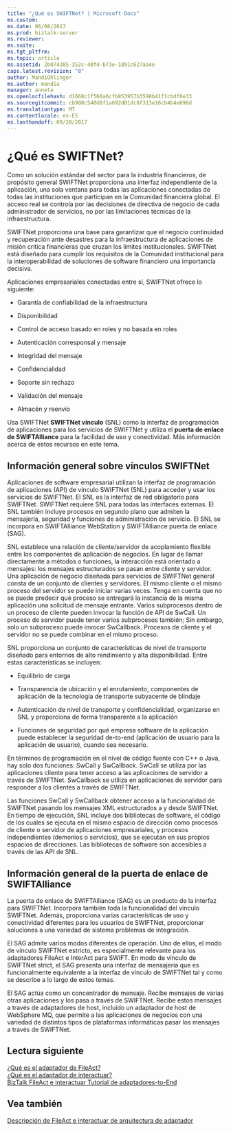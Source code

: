 ```yaml
---
title: "¿Qué es SWIFTNet? | Microsoft Docs"
ms.custom: 
ms.date: 06/08/2017
ms.prod: biztalk-server
ms.reviewer: 
ms.suite: 
ms.tgt_pltfrm: 
ms.topic: article
ms.assetid: 2b074385-352c-40f4-b73e-1891c627aa4e
caps.latest.revision: "8"
author: MandiOhlinger
ms.author: mandia
manager: anneta
ms.openlocfilehash: d1668c1f568a6cfb853957b3598b41f1cbdf6e33
ms.sourcegitcommit: cb908c540d8f1a692d01dc8f313e16cb4b4e696d
ms.translationtype: MT
ms.contentlocale: es-ES
ms.lasthandoff: 09/20/2017
---
```

# <a name="what-is-swiftnet"></a>¿Qué es SWIFTNet?
Como un solución estándar del sector para la industria financieros, de propósito general SWIFTNet proporciona una interfaz independiente de la aplicación, una sola ventana para todas las aplicaciones conectadas de todas las instituciones que participan en la Comunidad financiera global. El acceso real se controla por las decisiones de directiva de negocio de cada administrador de servicios, no por las limitaciones técnicas de la infraestructura.  
  
 SWIFTNet proporciona una base para garantizar que el negocio continuidad y recuperación ante desastres para la infraestructura de aplicaciones de misión crítica financieras que cruzan los límites institucionales. SWIFTNet está diseñado para cumplir los requisitos de la Comunidad institucional para la interoperabilidad de soluciones de software financiero una importancia decisiva.  
  
 Aplicaciones empresariales conectadas entre sí, SWIFTNet ofrece lo siguiente:  
  
-   Garantía de confiabilidad de la infraestructura  
  
-   Disponibilidad  
  
-   Control de acceso basado en roles y no basada en roles  
  
-   Autenticación corresponsal y mensaje  
  
-   Integridad del mensaje  
  
-   Confidencialidad  
  
-   Soporte sin rechazo  
  
-   Validación del mensaje  
  
-   Almacén y reenvío  

Usa SWIFTNet **SWIFTNet vínculo** (SNL) como la interfaz de programación de aplicaciones para los servicios de SWIFTNet y utiliza el **puerta de enlace de SWIFTAlliance** para la facilidad de uso y conectividad. Más información acerca de estos recursos en este tema.

## <a name="swiftnet-link-overview"></a>Información general sobre vínculos SWIFTNet

Aplicaciones de software empresarial utilizan la interfaz de programación de aplicaciones (API) de vínculo SWIFTNet (SNL) para acceder y usar los servicios de SWIFTNet. El SNL es la interfaz de red obligatorio para SWIFTNet. SWIFTNet requiere SNL para todas las interfaces externas. El SNL también incluye procesos en segundo plano que admiten la mensajería, seguridad y funciones de administración de servicio. El SNL se incorpora en SWIFTAlliance WebStation y SWIFTAlliance puerta de enlace (SAG).  
  
 SNL establece una relación de cliente/servidor de acoplamiento flexible entre los componentes de aplicación de negocios. En lugar de llamar directamente a métodos o funciones, la interacción está orientado a mensajes: los mensajes estructurados se pasan entre cliente y servidor. Una aplicación de negocio diseñada para servicios de SWIFTNet general consta de un conjunto de clientes y servidores. El mismo cliente o el mismo proceso del servidor se puede iniciar varias veces. Tenga en cuenta que no se puede predecir qué proceso se entregará la instancia de la misma aplicación una solicitud de mensaje entrante. Varios subprocesos dentro de un proceso de cliente pueden invocar la función de API de SwCall. Un proceso de servidor puede tener varios subprocesos también; Sin embargo, solo un subproceso puede invocar SwCallback. Procesos de cliente y el servidor no se puede combinar en el mismo proceso.  
  
 SNL proporciona un conjunto de características de nivel de transporte diseñado para entornos de alto rendimiento y alta disponibilidad. Entre estas características se incluyen:  
  
-   Equilibrio de carga  
  
-   Transparencia de ubicación y el enrutamiento, componentes de aplicación de la tecnología de transporte subyacente de blindaje  
  
-   Autenticación de nivel de transporte y confidencialidad, organizarse en SNL y proporciona de forma transparente a la aplicación  
  
-   Funciones de seguridad por qué empresa software de la aplicación puede establecer la seguridad de-to-end (aplicación de usuario para la aplicación de usuario), cuando sea necesario.  
  
 En términos de programación en el nivel de código fuente con C++ o Java, hay solo dos funciones: SwCall y SwCallback. SwCall se utiliza por las aplicaciones cliente para tener acceso a las aplicaciones de servidor a través de SWIFTNet. SwCallback se utiliza en aplicaciones de servidor para responder a los clientes a través de SWIFTNet.  
  
 Las funciones SwCall y SwCallback obtener acceso a la funcionalidad de SWIFTNet pasando los mensajes XML estructurados a y desde SWIFTNet. En tiempo de ejecución, SNL incluye dos bibliotecas de software, el código de los cuales se ejecuta en el mismo espacio de dirección como procesos de cliente o servidor de aplicaciones empresariales, y procesos independientes (demonios o servicios), que se ejecutan en sus propios espacios de direcciones. Las bibliotecas de software son accesibles a través de las API de SNL.  

## <a name="swiftalliance-gateway-overview"></a>Información general de la puerta de enlace de SWIFTAlliance
  
La puerta de enlace de SWIFTAlliance (SAG) es un producto de la interfaz para SWIFTNet. Incorpora también toda la funcionalidad del vínculo SWIFTNet. Además, proporciona varias características de uso y conectividad diferentes para los usuarios de SWIFTNet, proporcionar soluciones a una variedad de sistema problemas de integración.  
  
 El SAG admite varios modos diferentes de operación. Uno de ellos, el modo de vínculo SWIFTNet estricto, es especialmente relevante para los adaptadores FileAct e InterAct para SWIFT. En modo de vínculo de SWIFTNet strict, el SAG presenta una interfaz de mensajería que es funcionalmente equivalente a la interfaz de vínculo de SWIFTNet tal y como se describe a lo largo de estos temas.  
  
 El SAG actúa como un concentrador de mensaje. Recibe mensajes de varias otras aplicaciones y los pasa a través de SWIFTNet. Recibe estos mensajes a través de adaptadores de host, incluido un adaptador de host de WebSphere MQ, que permite a las aplicaciones de negocios con una variedad de distintos tipos de plataformas informáticas pasar los mensajes a través de SWIFTNet.  
 
 ## <a name="next-reading"></a>Lectura siguiente
 
 [¿Qué es el adaptador de FileAct?](../../adapters-and-accelerators/fileact-interact/what-is-the-fileact-adapter.md)  
 [¿Qué es el adaptador de interactuar?](../../adapters-and-accelerators/fileact-interact/what-is-the-interact-adapter.md)  
 [BizTalk FileAct e interactuar Tutorial de adaptadores-to-End](../../adapters-and-accelerators/fileact-interact/biztalk-fileact-and-interact-adapters-end-to-end-tutorial.md)
 
 ## <a name="see-also"></a>Vea también
 [Descripción de FileAct e interactuar de arquitectura de adaptador](../../adapters-and-accelerators/fileact-interact/understanding-fileact-and-interact-adapter-architecture.md)